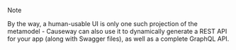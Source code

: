 > [!NOTE]
By the way, a human-usable UI is only one such projection of the metamodel - Causeway can also use it to dynamically generate a REST API for your app (along with Swagger files), as well as a complete GraphQL API.
